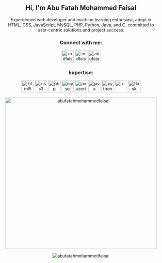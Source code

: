 <h2 align="center">Hi, I'm Abu Fatah Mohammed Faisal</h2>
<p align="center">
  Experienced web developer and machine learning enthusiast, adept in HTML, CSS, JavaScript, MySQL, PHP, Python, Java, and C, committed to user-centric solutions and project success.
</p>

<h3 align="center">Connect with me:</h3>
<p align="center">
<a href="https://www.facebook.com/afm.faisal.66/" target="blank"><img align="center" src="https://img.icons8.com/color/48/facebook-new.png" alt="mdfaisal" height="40" width="40" /></a>
<a href="mailto:mdfaisal8575@gmail.com" target="blank"><img align="center" src="https://img.icons8.com/color/48/gmail-new.png" alt="mdfaisal" height="40" width="40" /></a>  
 <a href="https://www.linkedin.com/in/abu-fatah-mohammed-faisal" target="blank"><img align="center" src="https://img.icons8.com/color/48/linkedin-2--v1.png" alt="abufatahmohammedfaisal" height="40" width="40" /></a>


<h3 align="center">Expertise:</h3>

<p align="center">
    <a href="https://www.w3.org/html/" target="_blank" rel="noreferrer"><img src="https://img.icons8.com/color/48/html-5--v1.png" alt="html5" width="40" height="40"/></a> 
    <a href="https://www.w3schools.com/css/" target="_blank" rel="noreferrer"><img src="https://img.icons8.com/color/48/css3.png" alt="css3" width="40" height="40"/></a>
    <a href="https://www.php.net/" target="_blank" rel="noreferrer"><img src="https://www.php.net/images/logos/new-php-logo.svg" alt="php" width="40" height="40"/></a>
    <a href="https://www.mysql.com/" target="_blank" rel="noreferrer"><img src="https://img.icons8.com/color/48/mysql-logo.png" alt="mysql" width="40" height="40"/></a>
    <a href="https://www.javascript.com/" target="_blank" rel="noreferrer"><img src="https://img.icons8.com/color/48/javascript--v1.png" alt="javascript" width="40" height="40"/></a> 
    <a href="https://www.java.com" target="_blank" rel="noreferrer"><img src="https://img.icons8.com/color/48/java-coffee-cup-logo--v1.png" alt="java" width="40" height="40"/></a> 
    <a href="https://www.python.org" target="_blank" rel="noreferrer"><img src="https://img.icons8.com/color/48/python--v1.png" alt="python" width="40" height="40"/></a>
    <a href="https://www.w3schools.com/c/" target="_blank" rel="noreferrer"><img src="https://img.icons8.com/color/48/c-programming.png" alt="c" width="40" height="40"/></a>
    <a href="https://flask.palletsprojects.com/en/3.0.x/" target="_blank" rel="noreferrer"><img src="https://img.icons8.com/color/48/flask.png" alt="flask" width="40" height="40"/></a> 
</p>

<center><p><img align="center" src="https://github-readme-stats.vercel.app/api?username=afm-faisal06&show_icons=true&locale=en&theme=nord&no-frame=true&margin-w=15&margin-h=15" alt="abufatahmohammedfaisal" width="500" height="auto"/> </p>
</center>

<p align="center"><img align="center" src="http://github-readme-streak-stats.herokuapp.com?user=afm-faisal06&theme=tokyonight_duo&hide_border=true&date_format=(M%20j%5B%2C%20Y%5D)" alt="abufatahmohammedfaisal" /></p>

